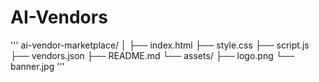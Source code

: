 # AI-Vendors
'''
ai-vendor-marketplace/
│
├── index.html
├── style.css
├── script.js
├── vendors.json
├── README.md
└── assets/
    ├── logo.png
    └── banner.jpg
'''
